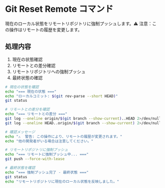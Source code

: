 # Git Reset Remote コマンド

現在のローカル状態をリモートリポジトリに強制プッシュします。⚠️ 注意：この操作はリモートの履歴を変更します。

## 処理内容
1. 現在の状態確認
2. リモートとの差分確認
3. リモートリポジトリへの強制プッシュ
4. 最終状態の確認

```bash
# 現在の状態を確認
echo "=== 現在の状態 ==="
echo "ローカルコミット: $(git rev-parse --short HEAD)"
git status

# リモートとの差分を確認
echo "=== リモートとの差分 ==="
git log --oneline origin/$(git branch --show-current)..HEAD 2>/dev/null || echo "リモートより進んでいます"
git log --oneline HEAD..origin/$(git branch --show-current) 2>/dev/null || echo "リモートより遅れています"

# 確認メッセージ
echo "⚠️  警告: この操作により、リモートの履歴が変更されます。"
echo "他の開発者がいる場合は注意してください。"

# リモートリポジトリに強制プッシュ
echo "=== リモートに強制プッシュ中... ==="
git push --force-with-lease

# 最終状態を確認
echo "=== 強制プッシュ完了 - 最終状態 ==="
git status
echo "リモートリポジトリに現在のローカル状態を反映しました。"
```